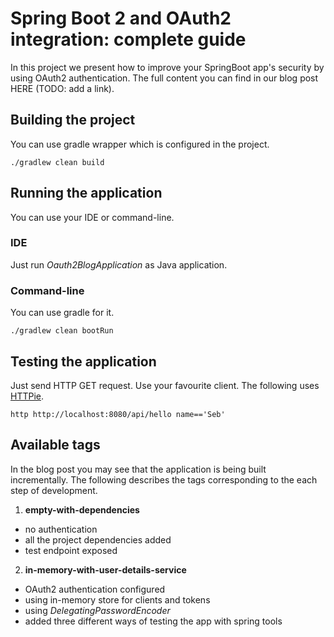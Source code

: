 # Spring Boot 2 and OAuth2 integration: complete guide
In this project we present how to improve your SpringBoot app's security by using OAuth2 authentication.
The full content you can find in our blog post HERE (TODO: add a link).

## Building the project
You can use gradle wrapper which is configured in the project.

```
./gradlew clean build
```

## Running the application
You can use your IDE or command-line.

### IDE
Just run _Oauth2BlogApplication_ as Java application.

### Command-line
You can use gradle for it.

```
./gradlew clean bootRun
```

## Testing the application
Just send HTTP GET request. 
Use your favourite client. The following uses [HTTPie](https://github.com/jakubroztocil/httpie).

```
http http://localhost:8080/api/hello name=='Seb'
```

## Available tags
In the blog post you may see that the application is being built incrementally. 
The following describes the tags corresponding to the each step of development.

1. **empty-with-dependencies**
  * no authentication
  * all the project dependencies added
  * test endpoint exposed

2. **in-memory-with-user-details-service**
  * OAuth2 authentication configured
  * using in-memory store for clients and tokens
  * using _DelegatingPasswordEncoder_
  * added three different ways of testing the app with spring tools
